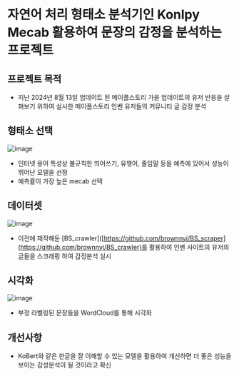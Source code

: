 # 자연어 처리 형태소 분석기인 Konlpy Mecab 활용하여 문장의 감정을 분석하는 프로젝트

## 프로젝트 목적
- 지난 2024년 8월 13일 업데이트 된 메이플스토리 가을 업데이트의 유저 반응을 살펴보기 위하여 실시한 메이플스토리 인벤 유저들의 커뮤니티 글 감정 분석

## 형태소 선택
![image](https://github.com/user-attachments/assets/64cb1a6e-8c0b-4ae9-98a3-7ffa3ad9504c)
- 인터넷 용어 특성상 불규칙한 띄어쓰기, 유행어, 줄임말 등을 예측에 있어서 성능이 뛰어난 모델을 선정
- 예측률이 가장 높은 mecab 선택

## 데이터셋
![image](https://github.com/user-attachments/assets/239e2036-cac5-4ff8-a1bf-a2bfa358881a)

- 이전에 제작해둔 [BS_crawler]([https://github.com/brownnyi/BS_scraper](https://github.com/brownnyi/BS_crawler)를 활용하여 인벤 사이트의 유저의 글들을 스크래핑 하여 감정분석 실시

## 시각화
![image](https://github.com/user-attachments/assets/ec66f728-058e-47a1-a198-ba2c09857feb)

- 부정 라벨링된 문장들을 WordCloud를 통해 시각화

## 개선사항
- KoBert와 같은 한글을 잘 이해할 수 있는 모델을 활용하여 개선하면 더 좋은 성능을 보이는 감성분석이 될 것이라고 확신
